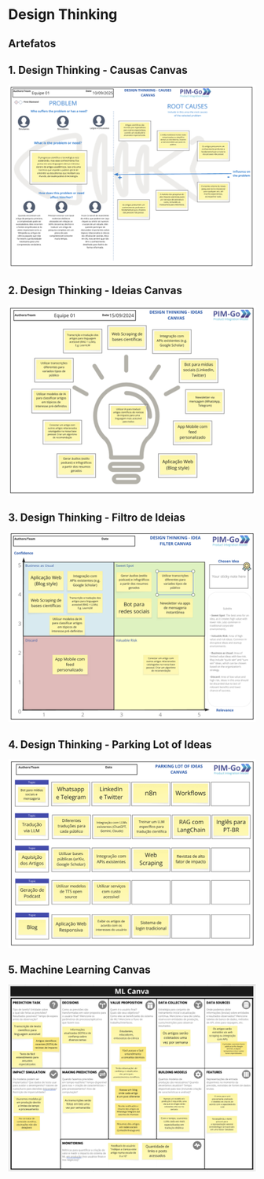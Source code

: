 # Design Thinking

## Artefatos

## 1. Design Thinking - Causas Canvas

![](assets/design_thinking_causes.png)

## 2. Design Thinking - Ideias Canvas

![](assets/design_thinking_ideas.png)

## 3. Design Thinking - Filtro de Ideias

![](assets/design_thinking_filter_canvas.png)

## 4. Design Thinking - Parking Lot of Ideas

![](assets/design_thinking_parking_lot.png)

## 5. Machine Learning Canvas

![](assets/design_thinking_ml.png)